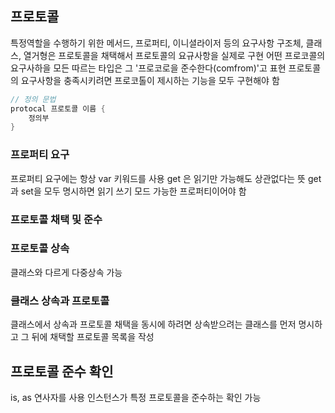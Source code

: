 ## 프로토콜

특정역할을 수행하기 위한 메서드, 프로퍼티, 이니셜라이저 등의 요구사항
구조체, 클래스, 열거형은 프로토콜을 채택해서 프로토콜의 요규사항을 실제로 구현
어떤 프로코콜의 요구사하을 모든 따르는 타입은 그 '프로코로을 준수한다(comfrom)'고 표현
프로토콜의 요구사항을 충족시키려면 프로코톨이 제시하는 기능을 모두 구현해야 함

```swift
// 정의 문법
protocal 프로토콜 이름 {
    정의부
} 
```

### 프로퍼티 요구
프로퍼티 요구에는 항상 var 키워드를 사용
get 은 읽기만 가능해도 상관없다는 뜻
get과 set을 모두 명시하면 읽기 쓰기 모드 가능한 프로퍼티이어야 함

### 프로토콜 채택 및 준수

### 프로토콜 상속
클래스와 다르게 다중상속 가능

### 클래스 상속과 프로토콜
클래스에서 상속과 프로토콜 채택을 동시에 하려면 상속받으려는 클래스를 먼저 명시하고 그 뒤에 채택할 프로토콜 목록을 작성

## 프로토콜 준수 확인
is, as 연사자를 사용 인스턴스가 특정 프로토콜을 준수하는 확인 가능